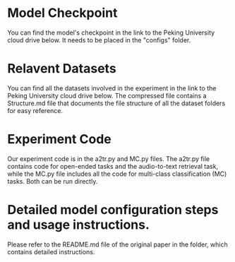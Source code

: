 # Model Checkpoint

You can find the model's checkpoint in the link to the Peking University cloud drive below. It needs to be placed in the "configs" folder.

# Relavent Datasets

You can find all the datasets involved in the experiment in the link to the Peking University cloud drive below. The compressed file contains a Structure.md file that documents the file structure of all the dataset folders for easy reference.

# Experiment Code

Our experiment code is in the a2tr.py and MC.py files. The a2tr.py file contains code for open-ended tasks and the audio-to-text retrieval task, while the MC.py file includes all the code for multi-class classification (MC) tasks. Both can be run directly.

# Detailed model configuration steps and usage instructions.

Please refer to the README.md file of the original paper in the folder, which contains detailed instructions.